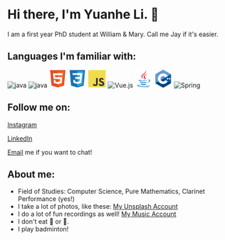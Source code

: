 #  Hi there, I'm Yuanhe Li. 👋

I am a first year PhD student at William & Mary. Call me Jay if it's easier.

##  Languages I'm familiar with:

<p align="left"><img src="https://upload.wikimedia.org/wikipedia/commons/thumb/a/a7/React-icon.svg/512px-React-icon.svg.png" alt="java" width="40" height="35"/> 
  <img src="https://raw.githubusercontent.com/reduxjs/redux/master/logo/logo.svg" alt="java" width="40" height="40"/> 
  <img src="https://raw.githubusercontent.com/devicons/devicon/master/icons/html5/html5-original.svg" alt="html5" width="40" height="40"/> 
  <img src="https://raw.githubusercontent.com/devicons/devicon/master/icons/css3/css3-original.svg" alt="css3" width="40" height="40"/> 
  <img src="https://raw.githubusercontent.com/devicons/devicon/master/icons/javascript/javascript-original.svg" alt="javascript" width="40" height="40"/>
  <img alt="Vue.js" src="https://user-images.githubusercontent.com/100735820/178592783-a0114c99-cc81-407c-9bce-accdd4f76523.svg" width="40" height="40" > 
 <img src="https://raw.githubusercontent.com/devicons/devicon/master/icons/java/java-original.svg" alt="java" width="40" height="40"/> 
 <img src="https://raw.githubusercontent.com/devicons/devicon/master/icons/cplusplus/cplusplus-original.svg" alt="cplusplus" width="40" height="40"/> 
  <img src="https://cdn.freebiesupply.com/logos/large/2x/spring-3-logo-png-transparent.png" alt="Spring" width="40" height="40"/>
</p>

 
##  Follow me on:

[Instagram](https://www.instagram.com/jayyyli1209/)

[LinkedIn](https://www.linkedin.com/in/yuanhe-li/)

[Email](mailto:yli113@wm.edu) me if you want to chat!

##  About me:
- Field of Studies: Computer Science, Pure Mathematics, Clarinet Performance (yes!)
- I take a lot of photos, like these: [My Unsplash Account](https://unsplash.com/@jaylithephotographer)
- I do a lot of fun recordings as well! [My Music Account](https://www.instagram.com/jayyyli_music/)
- I don't eat 🍎 or 🍑.
- I play badminton!
